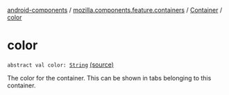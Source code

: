 [android-components](../../index.md) / [mozilla.components.feature.containers](../index.md) / [Container](index.md) / [color](./color.md)

# color

`abstract val color: `[`String`](https://kotlinlang.org/api/latest/jvm/stdlib/kotlin/-string/index.html) [(source)](https://github.com/mozilla-mobile/android-components/blob/master/components/feature/containers/src/main/java/mozilla/components/feature/containers/Container.kt#L24)

The color for the container. This can be shown in tabs belonging to this container.

